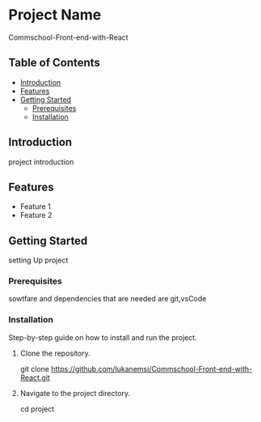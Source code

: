 # Project Name

Commschool-Front-end-with-React

## Table of Contents

- [Introduction](#introduction)
- [Features](#features)
- [Getting Started](#getting-started)
  - [Prerequisites](#prerequisites)
  - [Installation](#installation)

## Introduction

project introduction

## Features

- Feature 1
- Feature 2

## Getting Started

setting Up project

### Prerequisites

sowtfare and dependencies that are needed are git,vsCode

### Installation

Step-by-step guide on how to install and run the project.

1. Clone the repository.

   git clone https://github.com/lukanemsi/Commschool-Front-end-with-React.git

2. Navigate to the project directory.

   cd project
